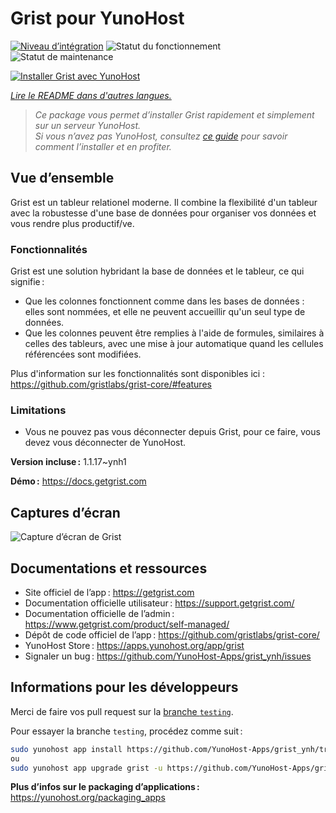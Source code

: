 <!--
Nota bene : ce README est automatiquement généré par <https://github.com/YunoHost/apps/tree/master/tools/readme_generator>
Il NE doit PAS être modifié à la main.
-->

# Grist pour YunoHost

[![Niveau d’intégration](https://dash.yunohost.org/integration/grist.svg)](https://ci-apps.yunohost.org/ci/apps/grist/) ![Statut du fonctionnement](https://ci-apps.yunohost.org/ci/badges/grist.status.svg) ![Statut de maintenance](https://ci-apps.yunohost.org/ci/badges/grist.maintain.svg)

[![Installer Grist avec YunoHost](https://install-app.yunohost.org/install-with-yunohost.svg)](https://install-app.yunohost.org/?app=grist)

*[Lire le README dans d'autres langues.](./ALL_README.md)*

> *Ce package vous permet d’installer Grist rapidement et simplement sur un serveur YunoHost.*  
> *Si vous n’avez pas YunoHost, consultez [ce guide](https://yunohost.org/install) pour savoir comment l’installer et en profiter.*

## Vue d’ensemble

Grist est un tableur relationel moderne. Il combine la flexibilité d'un tableur avec la robustesse d'une base de données pour organiser vos données et vous rendre plus productif/ve.

### Fonctionnalités

Grist est une solution hybridant la base de données et le tableur, ce qui signifie :

- Que les colonnes fonctionnent comme dans les bases de données : elles sont nommées, et elle ne peuvent accueillir qu'un seul type de données.
- Que les colonnes peuvent être remplies à l'aide de formules, similaires à celles des tableurs, avec une mise à jour automatique quand les cellules référencées sont modifiées.

Plus d'information sur les fonctionnalités sont disponibles ici : <https://github.com/gristlabs/grist-core/#features>

### Limitations

- Vous ne pouvez pas vous déconnecter depuis Grist, pour ce faire, vous devez vous déconnecter de YunoHost.


**Version incluse :** 1.1.17~ynh1

**Démo :** <https://docs.getgrist.com>

## Captures d’écran

![Capture d’écran de Grist](./doc/screenshots/grist.jpg)

## Documentations et ressources

- Site officiel de l’app : <https://getgrist.com>
- Documentation officielle utilisateur : <https://support.getgrist.com/>
- Documentation officielle de l’admin : <https://www.getgrist.com/product/self-managed/>
- Dépôt de code officiel de l’app : <https://github.com/gristlabs/grist-core/>
- YunoHost Store : <https://apps.yunohost.org/app/grist>
- Signaler un bug : <https://github.com/YunoHost-Apps/grist_ynh/issues>

## Informations pour les développeurs

Merci de faire vos pull request sur la [branche `testing`](https://github.com/YunoHost-Apps/grist_ynh/tree/testing).

Pour essayer la branche `testing`, procédez comme suit :

```bash
sudo yunohost app install https://github.com/YunoHost-Apps/grist_ynh/tree/testing --debug
ou
sudo yunohost app upgrade grist -u https://github.com/YunoHost-Apps/grist_ynh/tree/testing --debug
```

**Plus d’infos sur le packaging d’applications :** <https://yunohost.org/packaging_apps>
